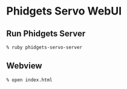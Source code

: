 Phidgets Servo WebUI
====================

Run Phidgets Server
-------------------

    % ruby phidgets-servo-server


Webview
-------

    % open index.html